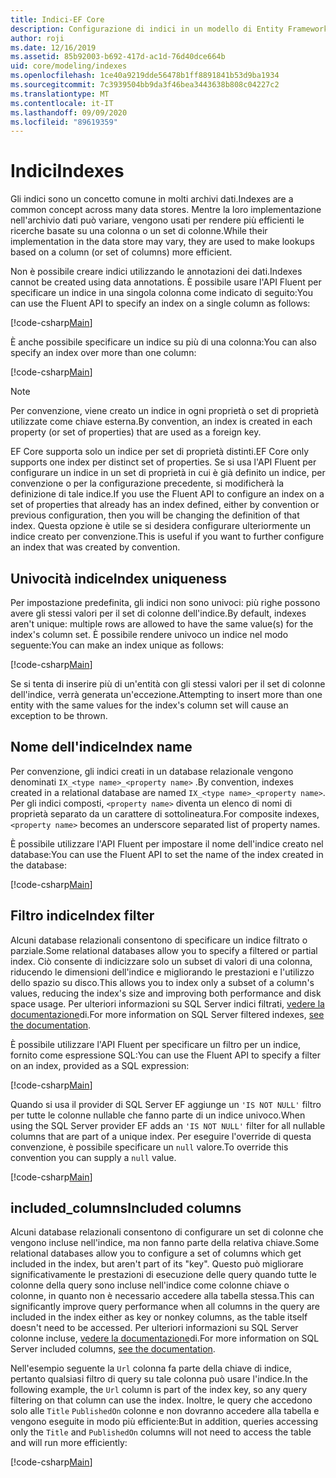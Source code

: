 ```yaml
---
title: Indici-EF Core
description: Configurazione di indici in un modello di Entity Framework Core
author: roji
ms.date: 12/16/2019
ms.assetid: 85b92003-b692-417d-ac1d-76d40dce664b
uid: core/modeling/indexes
ms.openlocfilehash: 1ce40a9219dde56478b1ff8891841b53d9ba1934
ms.sourcegitcommit: 7c3939504bb9da3f46bea3443638b808c04227c2
ms.translationtype: MT
ms.contentlocale: it-IT
ms.lasthandoff: 09/09/2020
ms.locfileid: "89619359"
---
```

# <a name="indexes"></a><span data-ttu-id="41457-103">Indici</span><span class="sxs-lookup"><span data-stu-id="41457-103">Indexes</span></span>

<span data-ttu-id="41457-104">Gli indici sono un concetto comune in molti archivi dati.</span><span class="sxs-lookup"><span data-stu-id="41457-104">Indexes are a common concept across many data stores.</span></span> <span data-ttu-id="41457-105">Mentre la loro implementazione nell'archivio dati può variare, vengono usati per rendere più efficienti le ricerche basate su una colonna o un set di colonne.</span><span class="sxs-lookup"><span data-stu-id="41457-105">While their implementation in the data store may vary, they are used to make lookups based on a column (or set of columns) more efficient.</span></span>

<span data-ttu-id="41457-106">Non è possibile creare indici utilizzando le annotazioni dei dati.</span><span class="sxs-lookup"><span data-stu-id="41457-106">Indexes cannot be created using data annotations.</span></span> <span data-ttu-id="41457-107">È possibile usare l'API Fluent per specificare un indice in una singola colonna come indicato di seguito:</span><span class="sxs-lookup"><span data-stu-id="41457-107">You can use the Fluent API to specify an index on a single column as follows:</span></span>

[!code-csharp[Main](../../../samples/core/Modeling/FluentAPI/Index.cs?name=Index&highlight=4)]

<span data-ttu-id="41457-108">È anche possibile specificare un indice su più di una colonna:</span><span class="sxs-lookup"><span data-stu-id="41457-108">You can also specify an index over more than one column:</span></span>

[!code-csharp[Main](../../../samples/core/Modeling/FluentAPI/IndexComposite.cs?name=Composite&highlight=4)]

> [!NOTE]
> <span data-ttu-id="41457-109">Per convenzione, viene creato un indice in ogni proprietà o set di proprietà utilizzate come chiave esterna.</span><span class="sxs-lookup"><span data-stu-id="41457-109">By convention, an index is created in each property (or set of properties) that are used as a foreign key.</span></span>
>
> <span data-ttu-id="41457-110">EF Core supporta solo un indice per set di proprietà distinti.</span><span class="sxs-lookup"><span data-stu-id="41457-110">EF Core only supports one index per distinct set of properties.</span></span> <span data-ttu-id="41457-111">Se si usa l'API Fluent per configurare un indice in un set di proprietà in cui è già definito un indice, per convenzione o per la configurazione precedente, si modificherà la definizione di tale indice.</span><span class="sxs-lookup"><span data-stu-id="41457-111">If you use the Fluent API to configure an index on a set of properties that already has an index defined, either by convention or previous configuration, then you will be changing the definition of that index.</span></span> <span data-ttu-id="41457-112">Questa opzione è utile se si desidera configurare ulteriormente un indice creato per convenzione.</span><span class="sxs-lookup"><span data-stu-id="41457-112">This is useful if you want to further configure an index that was created by convention.</span></span>

## <a name="index-uniqueness"></a><span data-ttu-id="41457-113">Univocità indice</span><span class="sxs-lookup"><span data-stu-id="41457-113">Index uniqueness</span></span>

<span data-ttu-id="41457-114">Per impostazione predefinita, gli indici non sono univoci: più righe possono avere gli stessi valori per il set di colonne dell'indice.</span><span class="sxs-lookup"><span data-stu-id="41457-114">By default, indexes aren't unique: multiple rows are allowed to have the same value(s) for the index's column set.</span></span> <span data-ttu-id="41457-115">È possibile rendere univoco un indice nel modo seguente:</span><span class="sxs-lookup"><span data-stu-id="41457-115">You can make an index unique as follows:</span></span>

[!code-csharp[Main](../../../samples/core/Modeling/FluentAPI/IndexUnique.cs?name=IndexUnique&highlight=5)]

<span data-ttu-id="41457-116">Se si tenta di inserire più di un'entità con gli stessi valori per il set di colonne dell'indice, verrà generata un'eccezione.</span><span class="sxs-lookup"><span data-stu-id="41457-116">Attempting to insert more than one entity with the same values for the index's column set will cause an exception to be thrown.</span></span>

## <a name="index-name"></a><span data-ttu-id="41457-117">Nome dell'indice</span><span class="sxs-lookup"><span data-stu-id="41457-117">Index name</span></span>

<span data-ttu-id="41457-118">Per convenzione, gli indici creati in un database relazionale vengono denominati `IX_<type name>_<property name>` .</span><span class="sxs-lookup"><span data-stu-id="41457-118">By convention, indexes created in a relational database are named `IX_<type name>_<property name>`.</span></span> <span data-ttu-id="41457-119">Per gli indici composti, `<property name>` diventa un elenco di nomi di proprietà separato da un carattere di sottolineatura.</span><span class="sxs-lookup"><span data-stu-id="41457-119">For composite indexes, `<property name>` becomes an underscore separated list of property names.</span></span>

<span data-ttu-id="41457-120">È possibile utilizzare l'API Fluent per impostare il nome dell'indice creato nel database:</span><span class="sxs-lookup"><span data-stu-id="41457-120">You can use the Fluent API to set the name of the index created in the database:</span></span>

[!code-csharp[Main](../../../samples/core/Modeling/FluentAPI/IndexName.cs?name=IndexName&highlight=5)]

## <a name="index-filter"></a><span data-ttu-id="41457-121">Filtro indice</span><span class="sxs-lookup"><span data-stu-id="41457-121">Index filter</span></span>

<span data-ttu-id="41457-122">Alcuni database relazionali consentono di specificare un indice filtrato o parziale.</span><span class="sxs-lookup"><span data-stu-id="41457-122">Some relational databases allow you to specify a filtered or partial index.</span></span> <span data-ttu-id="41457-123">Ciò consente di indicizzare solo un subset di valori di una colonna, riducendo le dimensioni dell'indice e migliorando le prestazioni e l'utilizzo dello spazio su disco.</span><span class="sxs-lookup"><span data-stu-id="41457-123">This allows you to index only a subset of a column's values, reducing the index's size and improving both performance and disk space usage.</span></span> <span data-ttu-id="41457-124">Per ulteriori informazioni su SQL Server indici filtrati, [vedere la documentazione](/sql/relational-databases/indexes/create-filtered-indexes)di.</span><span class="sxs-lookup"><span data-stu-id="41457-124">For more information on SQL Server filtered indexes, [see the documentation](/sql/relational-databases/indexes/create-filtered-indexes).</span></span>

<span data-ttu-id="41457-125">È possibile utilizzare l'API Fluent per specificare un filtro per un indice, fornito come espressione SQL:</span><span class="sxs-lookup"><span data-stu-id="41457-125">You can use the Fluent API to specify a filter on an index, provided as a SQL expression:</span></span>

[!code-csharp[Main](../../../samples/core/Modeling/FluentAPI/IndexFilter.cs?name=IndexFilter&highlight=5)]

<span data-ttu-id="41457-126">Quando si usa il provider di SQL Server EF aggiunge un `'IS NOT NULL'` filtro per tutte le colonne nullable che fanno parte di un indice univoco.</span><span class="sxs-lookup"><span data-stu-id="41457-126">When using the SQL Server provider EF adds an `'IS NOT NULL'` filter for all nullable columns that are part of a unique index.</span></span> <span data-ttu-id="41457-127">Per eseguire l'override di questa convenzione, è possibile specificare un `null` valore.</span><span class="sxs-lookup"><span data-stu-id="41457-127">To override this convention you can supply a `null` value.</span></span>

[!code-csharp[Main](../../../samples/core/Modeling/FluentAPI/IndexNoFilter.cs?name=IndexNoFilter&highlight=6)]

## <a name="included-columns"></a><span data-ttu-id="41457-128">included_columns</span><span class="sxs-lookup"><span data-stu-id="41457-128">Included columns</span></span>

<span data-ttu-id="41457-129">Alcuni database relazionali consentono di configurare un set di colonne che vengono incluse nell'indice, ma non fanno parte della relativa chiave.</span><span class="sxs-lookup"><span data-stu-id="41457-129">Some relational databases allow you to configure a set of columns which get included in the index, but aren't part of its "key".</span></span> <span data-ttu-id="41457-130">Questo può migliorare significativamente le prestazioni di esecuzione delle query quando tutte le colonne della query sono incluse nell'indice come colonne chiave o colonne, in quanto non è necessario accedere alla tabella stessa.</span><span class="sxs-lookup"><span data-stu-id="41457-130">This can significantly improve query performance when all columns in the query are included in the index either as key or nonkey columns, as the table itself doesn't need to be accessed.</span></span> <span data-ttu-id="41457-131">Per ulteriori informazioni su SQL Server colonne incluse, [vedere la documentazione](/sql/relational-databases/indexes/create-indexes-with-included-columns)di.</span><span class="sxs-lookup"><span data-stu-id="41457-131">For more information on SQL Server included columns, [see the documentation](/sql/relational-databases/indexes/create-indexes-with-included-columns).</span></span>

<span data-ttu-id="41457-132">Nell'esempio seguente la `Url` colonna fa parte della chiave di indice, pertanto qualsiasi filtro di query su tale colonna può usare l'indice.</span><span class="sxs-lookup"><span data-stu-id="41457-132">In the following example, the `Url` column is part of the index key, so any query filtering on that column can use the index.</span></span> <span data-ttu-id="41457-133">Inoltre, le query che accedono solo alle `Title` `PublishedOn` colonne e non dovranno accedere alla tabella e vengono eseguite in modo più efficiente:</span><span class="sxs-lookup"><span data-stu-id="41457-133">But in addition, queries accessing only the `Title` and `PublishedOn` columns will not need to access the table and will run more efficiently:</span></span>

[!code-csharp[Main](../../../samples/core/Modeling/FluentAPI/IndexInclude.cs?name=IndexInclude&highlight=5-9)]
